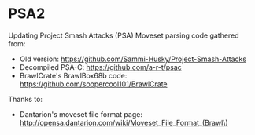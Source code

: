 ﻿# PSA2

Updating Project Smash Attacks (PSA)
Moveset parsing code gathered from:
- Old version: https://github.com/Sammi-Husky/Project-Smash-Attacks
- Decompiled PSA-C: https://github.com/a-r-t/psac
- BrawlCrate's BrawlBox68b code: https://github.com/soopercool101/BrawlCrate

Thanks to:
- Dantarion's moveset file format page: http://opensa.dantarion.com/wiki/Moveset_File_Format_(Brawl\)

